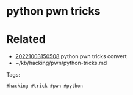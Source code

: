 # python pwn tricks

# Related

- [20221003150508](/zet/20221003150508/README.md) python pwn tricks convert
- ~/kb/hacking/pwn/python-tricks.md

Tags:

    #hacking #trick #pwn #python 
